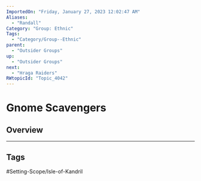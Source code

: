 ```yaml
---
ImportedOn: "Friday, January 27, 2023 12:02:47 AM"
Aliases:
  - "Randall"
Category: "Group: Ethnic"
Tags:
  - "Category/Group--Ethnic"
parent:
  - "Outsider Groups"
up:
  - "Outsider Groups"
next:
  - "Hraga Raiders"
RWtopicId: "Topic_4042"
---
```

# Gnome Scavengers
## Overview

---
## Tags
#Setting-Scope/Isle-of-Kandril

